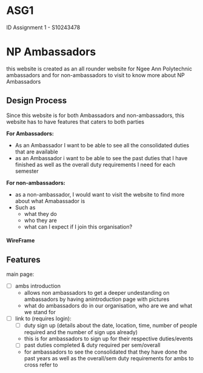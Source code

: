 # ASG1
ID Assignment 1 - S10243478
# NP Ambassadors
this website is created as an all rounder website for Ngee Ann Polytechnic ambassadors and for non-ambassadors to visit to know more about NP Ambassadors

## Design Process
Since this website is for both Ambassadors and non-ambassadors, this website has to have features that caters to both parties

**For Ambassadors:**
* As an Ambassador I want to be able to see all the consolidated duties that are available
* as an Ambassador i want to be able to see the past duties that I have finished as well as the overall duty requirements I need for each semester

**For non-ambassadors:**
* as a non-ambassador, I would want to visit the website to find more about what Amabassador is
* Such as
    * what they do
    * who they are
    * what can I expect if I join this organisation?

#### WireFrame

## Features
main page:
- [ ] ambs introduction
    * allows non ambassadors to get a deeper undestanding on ambassadors by having anintroduction page with pictures
    * what do ambassadors do in our organisation, who are we and what we stand for
- [ ] link to (requires login):
    - [ ] duty sign up (details about the date, location, time, number of people required and the number of sign ups already)
    * this is for ambassadors to sign up for their respective duties/events
    - [ ] past duties completed & duty required per sem/overall
    * for ambassadors to see the consolidated that they have done the past years as well as the overall/sem duty requirements for ambs to cross refer to